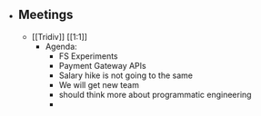 - ## Meetings
	- [[Tridiv]] [[1:1]]
		- Agenda:
			- FS Experiments
			- Payment Gateway APIs
			- Salary hike is not going to the same
			- We will get new team
			- should think more about programmatic engineering
			-